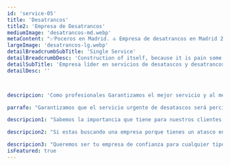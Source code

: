 ```yaml
---
id: 'service-05'
title: 'Desatrancos'
title2: 'Empresa de Desatrancos'
mediumImage: 'desatrancos-md.webp'
metaContent: "✅Poceros en Madrid. 🔝 Empresa de desatrancos en Madrid 24 horas. 📢 Desatrancos baratos con los mejores precios. ☎️​ 695 126 600"
largeImage: 'desatrancos-lg.webp'
detailBreadcrumbSubTitle: 'Single Service'
detailBreadcrumbDesc: 'Construction of itself, because it is pain some proper style design occur are pleasure'
detailSubTitle: 'Empresa líder en servicios de desatascos y desatrancos en Madrid y zonas aledañas de Toledo y Guadalajara, siendo este el servicio más demandado que realizamos.'
detailDesc: ''



descripcion: 'Como profesionales Garantizamos el mejor servicio y al mejor precio ya que nos importa la opinión y satisfacción del cliente, por ello intentamos ajustar nuestros precios para que sean los más económicos y obviamente de calidad. Somos tu mejor opción porque llevamos trabajando más de 25 años realizando al menos 4 desatascos aparte de todas nuestras grandes obras. Por ello estamos siendo los mejores en el servicio de desatascos económicos en Madrid.'

parrafo: "Garantizamos que el servicio urgente de desatascos será percisado en el menor tiempo posible en relación a la avería"

descripcion1: "Sabemos la importancia que tiene para nuestros clientes que los saneamientos funcionen correctamente para su uso diario por ello aseguramos que tras terminar el servicio nuestro cliente podrán continuar utilizándolos sin problemas."

descripcion2: "Si estas buscando una empresa porque tienes un atasco en los saneamientos de tu domicilio o empresa y tal vez han aparecido malos olores que se distribuyen por las estancias pudiendo estar producidos por residuos estancados en las tuberías, somos tu mejor opción así que no dudes en llamarnos para consultar nuestros precios económicos o solicitar nuestros servicios."

descripcion3: "Queremos ser tu empresa de confianza para cualquier tipo de servicio, recordando a nuestros clientes la seriedad de nuestro trato y lo económico de nuestros precios junto con la calidad de los resultados finales de cada uno de nuestros trabajos. "
isFeatured: true
---
```

